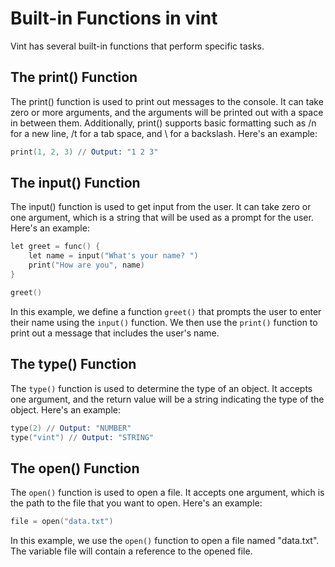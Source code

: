 # Built-in Functions in vint

Vint has several built-in functions that perform specific tasks.

## The print() Function

The print() function is used to print out messages to the console. It can take zero or more arguments, and the arguments will be printed out with a space in between them. Additionally, print() supports basic formatting such as /n for a new line, /t for a tab space, and \\ for a backslash. Here's an example:

```s
print(1, 2, 3) // Output: "1 2 3"
```

## The input() Function

The input() function is used to get input from the user. It can take zero or one argument, which is a string that will be used as a prompt for the user. Here's an example:

```s
let greet = func() {
    let name = input("What's your name? ")
    print("How are you", name)
}

greet()
``` 

In this example, we define a function `greet()` that prompts the user to enter their name using the `input()` function. We then use the `print()` function to print out a message that includes the user's name.

## The type() Function

The `type()` function is used to determine the type of an object. It accepts one argument, and the return value will be a string indicating the type of the object. Here's an example:

```s
type(2) // Output: "NUMBER"
type("vint") // Output: "STRING"
```

## The open() Function

The `open()` function is used to open a file. It accepts one argument, which is the path to the file that you want to open. Here's an example:

```s
file = open("data.txt")
```

In this example, we use the `open()` function to open a file named "data.txt". The variable file will contain a reference to the opened file.
